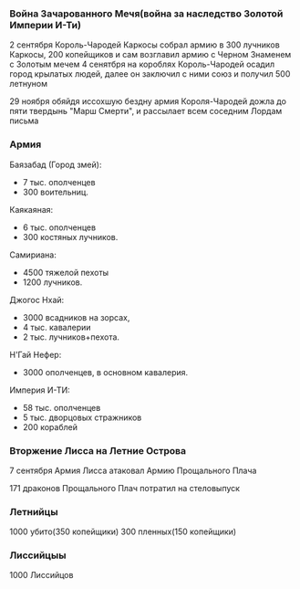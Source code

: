 ### Война Зачарованного Мечя(война за наследство Золотой Империи И-Ти)

2 сентября Король-Чародей Каркосы собрал армию в 300 лучников Каркосы, 200 копейщиков и сам возглавил армию с Черном Знаменем с Золотым мечем
4 сенятбря на короблях Король-Чародей осадил город крылатых людей, далее он заключил с ними союз и получил 500 летнуном

29 ноября обяйдя иссохшую бездну армия Короля-Чародей дожла до пяти твердынь "Марш Смерти", и рассылает всем соседним Лордам письма

### Армия

Баязабад (Город змей):

- 7 тыс. ополченцев
- 300 воительниц.

Каякаяная:

- 6 тыс. ополченцев
- 300 костяных лучников.

Самириана:

- 4500 тяжелой пехоты
- 1200 лучников.

Джогос Нхай:

- 3000 всадников на зорсах,
- 4 тыс. кавалерии
- 2 тыс. лучников+пехота.

Н'Гай Нефер:

- 3000 ополченцев, в основном кавалерия.

Империя И-ТИ:

- 58 ​​тыс. ополченцев
- 5 тыс. дворцовых стражников
- 200 кораблей

### Вторжение Лисса на Летние Острова

7 сентября Армия Лисса атаковал Армию Прощального Плача

171 драконов Прощального Плач потратил на стеловыпуск

### Летнийцы

1000 убито(350 копейщики)
300 пленных(150 копейщики)

### Лиссийцыы

1000 Лиссийцов
